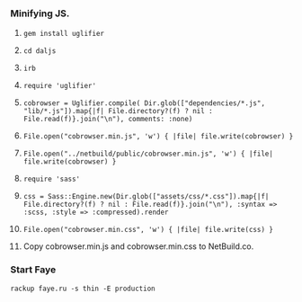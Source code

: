 ### Minifying JS.

1. `gem install uglifier`
2. `cd daljs`
3. `irb`
4. `require 'uglifier'`
5. `cobrowser = Uglifier.compile( Dir.glob(["dependencies/*.js", "lib/*.js"]).map{|f| File.directory?(f) ? nil : File.read(f)}.join("\n"), comments: :none)`
7. `File.open("cobrowser.min.js", 'w') { |file| file.write(cobrowser) }`
8. `File.open("../netbuild/public/cobrowser.min.js", 'w') { |file| file.write(cobrowser) }`

9. `require 'sass'`
10. `css = Sass::Engine.new(Dir.glob(["assets/css/*.css"]).map{|f| File.directory?(f) ? nil : File.read(f)}.join("\n"), :syntax => :scss, :style => :compressed).render`
11. `File.open("cobrowser.min.css", 'w') { |file| file.write(css) }`
12. Copy cobrowser.min.js and cobrowser.min.css to NetBuild.co.

### Start Faye
`rackup faye.ru -s thin -E production`